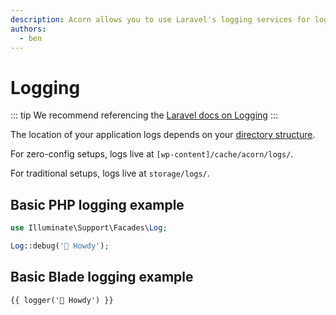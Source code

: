 ```yaml
---
description: Acorn allows you to use Laravel's logging services for logging messages to files, the system error log, and even Slack.
authors:
  - ben
---
```


# Logging

::: tip
We recommend referencing the [Laravel docs on Logging](https://laravel.com/docs/9.x/logging)
:::

The location of your application logs depends on your [directory structure](/acorn/docs/directory-structure/).

For zero-config setups, logs live at `[wp-content]/cache/acorn/logs/`.

For traditional setups, logs live at `storage/logs/`.

## Basic PHP logging example

```php
use Illuminate\Support\Facades\Log;

Log::debug('👋 Howdy');
```

## Basic Blade logging example

```blade
{{ logger('👋 Howdy') }}
```
